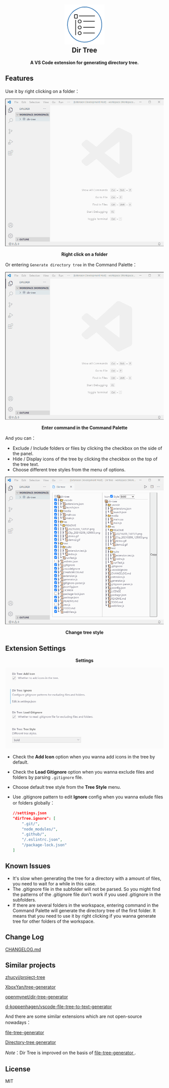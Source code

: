<h2 align="center"><img src="https://github.com/Higurashi-kagome/dir-tree/raw/main/res/README/icon.png" height="128"><br>Dir Tree</h2>

<p align = "center"><strong>A VS Code extension for generating directory tree.</strong></p>

## Features

Use it by right clicking on a folder：

![demo1](https://github.com/Higurashi-kagome/dir-tree/raw/main/res/README/demo1.gif)

<p align='center'><strong>Right click on a folder</strong></p>

Or entering `Generate directory tree` in the Command Palette：

![demo2](https://github.com/Higurashi-kagome/dir-tree/raw/main/res/README/demo2.gif)

<p align='center'><strong>Enter command in the Command Palette</strong></p>

And you can：

- Exclude / Include folders or files by clicking the checkbox on the side of the panel.
- Hide / Display icons of the tree by clicking the checkbox on the top of the tree text.
- Choose different tree styles from the menu of options.

![demo3](https://github.com/Higurashi-kagome/dir-tree/raw/main/res/README/demo3.gif)

<p align='center'><strong>Change tree style</strong></p>

## Extension Settings

<p align = "center"><strong>Settings</strong></p>

![settings](https://github.com/Higurashi-kagome/dir-tree/raw/main/res/README/settings.png)

- Check the **Add Icon** option when you wanna add icons in the tree by default.
- Check the **Load Gitignore** option when you wanna exclude files and folders by parsing `.gitignore` file.
- Choose default tree style from the **Tree Style** menu.
- Use .gitignore pattern to edit **Ignore** config when you wanna exlude files or folders globally：

  ```json
  //settings.json
  "dirTree.ignore": [
      ".git/",
      "node_modules/",
      ".github/",
      "/.eslintrc.json",
      "/package-lock.json"
  ]
  ```

## Known Issues

- It's slow when generating the tree for a directory with a amount of files, you need to wait for a while in this case.
- The .gitignore file in the subfolder will not be parsed. So you might find the patterns of the .gitignore file don't work if you used .gitignore in the subfolders.
- If there are several folders in the workspace, entering command in the Command Palette will generate the directory tree of the first folder. It means that you need to use it by right clicking if you wanna generate tree for other folders of the workspace.

## Change Log

[CHANGELOG.md](CHANGELOG.md)

## Similar projects

[zhucyi/project-tree](https://github.com/zhucyi/project-tree)

[XboxYan/tree-generator](https://github.com/XboxYan/tree-generator)

[openmynet/dir-tree-generator](https://github.com/openmynet/dir-tree-generator)

[d-koppenhagen/vscode-file-tree-to-text-generator](https://github.com/d-koppenhagen/vscode-file-tree-to-text-generator)

And there are some similar extensions which are not open-source nowadays：

[file-tree-generator ](https://marketplace.visualstudio.com/items?itemName=Shinotatwu-DS.file-tree-generator)

[Directory-tree generator](https://marketplace.visualstudio.com/items?itemName=yarimit.directory-configuration-generator)

*Note*：Dir Tree is improved on the basis of [file-tree-generator ](https://marketplace.visualstudio.com/items?itemName=Shinotatwu-DS.file-tree-generator).

## License

MIT